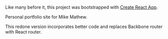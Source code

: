 Like many before it, this project was bootstrapped with [Create React App](https://github.com/facebookincubator/create-react-app).

Personal portfolio site for Mike Mathew.

This redone version incorporates better code and replaces Backbone router with React router.
